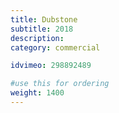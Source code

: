 ```yaml
---
title: Dubstone
subtitle: 2018
description: 
category: commercial

idvimeo: 298892489

#use this for ordering
weight: 1400
---
```

<!--stackedit_data:
eyJoaXN0b3J5IjpbMTUwMTAxNzcyMiwtNDk4MjE3Mzg5LC0xND
IwNjI2NTQ4LDE0MTU5Mzk1OTQsNzIyODM3ODk3XX0=
-->